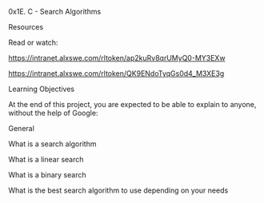 0x1E. C - Search Algorithms

Resources

Read or watch:

https://intranet.alxswe.com/rltoken/ap2kuRv8qrUMyQ0-MY3EXw

https://intranet.alxswe.com/rltoken/QK9ENdoTyqGs0d4_M3XE3g

Learning Objectives


At the end of this project, you are expected to be able to explain to anyone, without the help of Google:

General

What is a search algorithm

What is a linear search

What is a binary search

What is the best search algorithm to use depending on your needs
